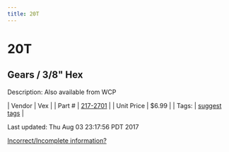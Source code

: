 ```yaml
---
title: 20T
---
```


# 20T
## Gears / 3/8" Hex
Description: 	Also available from WCP 

| Vendor | Vex | 
| Part # | [217-2701](http://www.vexrobotics.com/vexpro/motion/vexpro-gears/3-8-hex-bore.html) | 
| Unit Price | $6.99 | 
| Tags: | [suggest tags](https://docs.google.com/forms/d/e/1FAIpQLSeWyY8v3RgOty-MyWmh9U0iivNYN_molChYyS-0U-o-kOAv_g/viewform) | 

Last updated: Thu Aug 03 23:17:56 PDT 2017

 [Incorrect/Incomplete information?](https://docs.google.com/forms/d/e/1FAIpQLSeWyY8v3RgOty-MyWmh9U0iivNYN_molChYyS-0U-o-kOAv_g/viewform)